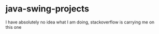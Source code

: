 # java-swing-projects
I have absolutely no idea what I am doing, stackoverflow is carrying me on this one
